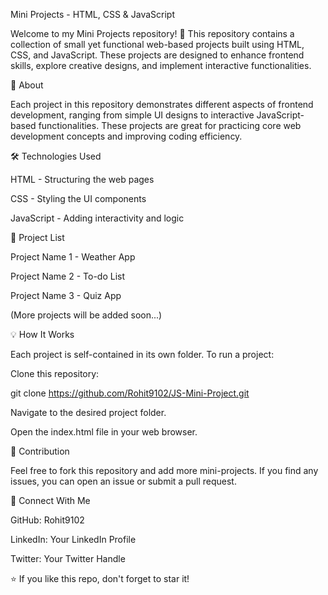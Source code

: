 Mini Projects - HTML, CSS & JavaScript

Welcome to my Mini Projects repository! 🚀 This repository contains a collection of small yet functional web-based projects built using HTML, CSS, and JavaScript. These projects are designed to enhance frontend skills, explore creative designs, and implement interactive functionalities.

📌 About

Each project in this repository demonstrates different aspects of frontend development, ranging from simple UI designs to interactive JavaScript-based functionalities. These projects are great for practicing core web development concepts and improving coding efficiency.

🛠️ Technologies Used

HTML - Structuring the web pages

CSS - Styling the UI components

JavaScript - Adding interactivity and logic

📂 Project List

Project Name 1 - Weather App

Project Name 2 - To-do List

Project Name 3 - Quiz App

(More projects will be added soon...)

💡 How It Works

Each project is self-contained in its own folder. To run a project:

Clone this repository:

git clone https://github.com/Rohit9102/JS-Mini-Project.git

Navigate to the desired project folder.

Open the index.html file in your web browser.

🚀 Contribution

Feel free to fork this repository and add more mini-projects. If you find any issues, you can open an issue or submit a pull request.

📢 Connect With Me

GitHub: Rohit9102

LinkedIn: Your LinkedIn Profile

Twitter: Your Twitter Handle

⭐ If you like this repo, don't forget to star it!
